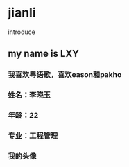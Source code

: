 # jianli
introduce
## my name is LXY
### 我喜欢粤语歌，喜欢eason和pakho
### 姓名：李晓玉
### 年龄：22
### 专业：工程管理
### 我的头像
